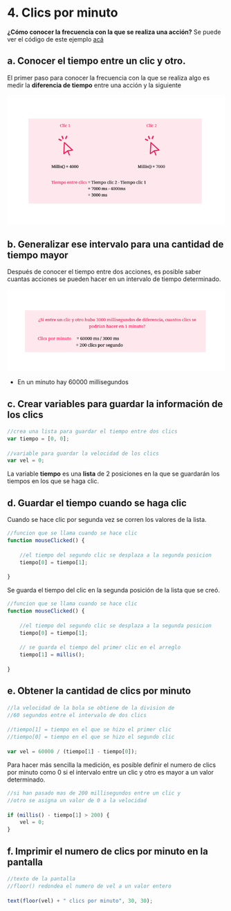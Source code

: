 # 4. Clics por minuto

**¿Cómo conocer la frecuencia con la que se realiza una acción?** Se puede ver el código de este ejemplo [acá](http://alpha.editor.p5js.org/laurajunco/sketches/S1dBY5RRW)

## a. Conocer el tiempo entre un clic y otro.

El primer paso para conocer la frecuencia con la que se realiza algo es medir la **diferencia de tiempo** entre una acción y la siguiente

![](../../.gitbook/assets/archivo-29.png)

## b. Generalizar ese intervalo para una cantidad de tiempo mayor

Después de conocer el tiempo entre dos acciones, es posible saber cuantas acciones se pueden hacer en un intervalo de tiempo determinado.

![](../../.gitbook/assets/archivo-30.png)

* En un minuto hay 60000 millisegundos

## c. Crear variables para guardar la información de los clics

```javascript
//crea una lista para guardar el tiempo entre dos clics
var tiempo = [0, 0];

//variable para guardar la velocidad de los clics
var vel = 0;
```

La variable **tiempo** es una **lista** de 2 posiciones en la que se guardarán los tiempos en los que se haga clic.

## d. Guardar el tiempo cuando se haga clic

Cuando se hace clic por segunda vez se corren los valores de la lista.

```javascript
//funcion que se llama cuando se hace clic
function mouseClicked() {

    //el tiempo del segundo clic se desplaza a la segunda posicion
    tiempo[0] = tiempo[1];

}
```

Se guarda el tiempo del clic en la segunda posición de la lista que se creó.

```javascript
//funcion que se llama cuando se hace clic
function mouseClicked() {

    //el tiempo del segundo clic se desplaza a la segunda posicion
    tiempo[0] = tiempo[1];

    // se guarda el tiempo del primer clic en el arreglo
    tiempo[1] = millis();

}
```

## e. Obtener la cantidad de clics por minuto

```javascript
//la velocidad de la bola se obtiene de la division de
//60 segundos entre el intervalo de dos clics

//tiempo[1] = tiempo en el que se hizo el primer clic
//tiempo[0] = tiempo en el que se hizo el segundo clic

var vel = 60000 / (tiempo[1] - tiempo[0]);
```

Para hacer más sencilla la medición, es posible definir el numero de clics por minuto como 0 si el intervalo entre un clic y otro es mayor a un valor determinado.

```javascript
//si han pasado mas de 200 millisegundos entre un clic y
//otro se asigna un valor de 0 a la velocidad

if (millis() - tiempo[1] > 200) {
    vel = 0;
}
```

## f. Imprimir el numero de clics por minuto en la pantalla

```javascript
//texto de la pantalla
//floor() redondea el numero de vel a un valor entero

text(floor(vel) + " clics por minuto", 30, 30);
```

